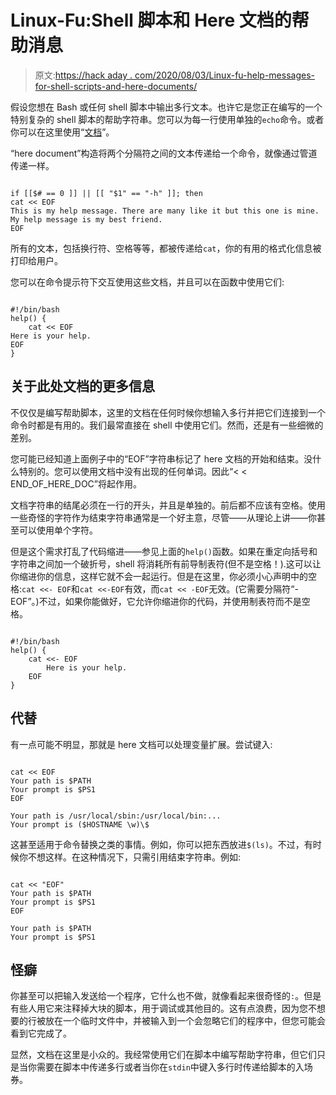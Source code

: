 # Linux-Fu:Shell 脚本和 Here 文档的帮助消息

> 原文:[https://hack aday . com/2020/08/03/Linux-fu-help-messages-for-shell-scripts-and-here-documents/](https://hackaday.com/2020/08/03/linux-fu-help-messages-for-shell-scripts-and-here-documents/)

假设您想在 Bash 或任何 shell 脚本中输出多行文本。也许它是您正在编写的一个特别复杂的 shell 脚本的帮助字符串。您可以为每一行使用单独的`echo`命令。或者你可以在这里使用“[文档](https://linuxhint.com/bash-heredoc-tutorial/)”。

“here document”构造将两个分隔符之间的文本传递给一个命令，就像通过管道传递一样。

```

if [[$# == 0 ]] || [[ "$1" == "-h" ]]; then
cat << EOF
This is my help message. There are many like it but this one is mine.
My help message is my best friend.
EOF

```

所有的文本，包括换行符、空格等等，都被传递给`cat`，你的有用的格式化信息被打印给用户。

您可以在命令提示符下交互使用这些文档，并且可以在函数中使用它们:

```

#!/bin/bash
help() {
    cat << EOF
Here is your help.
EOF
}
```

## 关于此处文档的更多信息

不仅仅是编写帮助脚本，这里的文档在任何时候你想输入多行并把它们连接到一个命令时都是有用的。我们最常直接在 shell 中使用它们。然而，还是有一些细微的差别。

您可能已经知道上面例子中的“EOF”字符串标记了 here 文档的开始和结束。没什么特别的。您可以使用文档中没有出现的任何单词。因此“< < END_OF_HERE_DOC”将起作用。

文档字符串的结尾必须在一行的开头，并且是单独的。前后都不应该有空格。使用一些奇怪的字符作为结束字符串通常是一个好主意，尽管——从理论上讲——你甚至可以使用单个字符。

但是这个需求打乱了代码缩进——参见上面的`help()`函数。如果在重定向括号和字符串之间加一个破折号，shell 将消耗所有前导制表符(但不是空格！).这可以让你缩进你的信息，这样它就不会一起运行。但是在这里，你必须小心声明中的空格:`cat <<- EOF`和`cat <<-EOF`有效，而`cat << -EOF`无效。(它需要分隔符“-EOF”。)不过，如果你能做好，它允许你缩进你的代码，并使用制表符而不是空格。

```

#!/bin/bash 
help() { 
    cat <<- EOF 
        Here is your help. 
    EOF 
} 
```

## 代替

有一点可能不明显，那就是 here 文档可以处理变量扩展。尝试键入:

```

cat << EOF
Your path is $PATH
Your prompt is $PS1
EOF

Your path is /usr/local/sbin:/usr/local/bin:...
Your prompt is ($HOSTNAME \w)\$

```

这甚至适用于命令替换之类的事情。例如，你可以把东西放进`$(ls)`。不过，有时候你不想这样。在这种情况下，只需引用结束字符串。例如:

```

cat << "EOF"
Your path is $PATH
Your prompt is $PS1
EOF

Your path is $PATH
Your prompt is $PS1

```

## 怪癖

你甚至可以把输入发送给一个程序，它什么也不做，就像看起来很奇怪的`:`。但是有些人用它来注释掉大块的脚本，用于调试或其他目的。这有点浪费，因为您不想要的行被放在一个临时文件中，并被输入到一个会忽略它们的程序中，但您可能会看到它完成了。

显然，文档在这里是小众的。我经常使用它们在脚本中编写帮助字符串，但它们只是当你需要在脚本中传递多行或者当你在`stdin`中键入多行时传递给脚本的入场券。